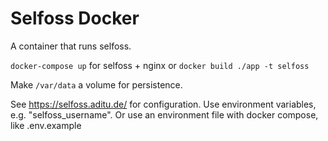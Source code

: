 # Selfoss Docker
A container that runs selfoss.

`docker-compose up` for selfoss + nginx or `docker build ./app -t selfoss`

Make `/var/data` a volume for persistence.

See https://selfoss.aditu.de/ for configuration. 
Use environment variables, e.g. "selfoss_username".
Or use an environment file with docker compose, like .env.example
